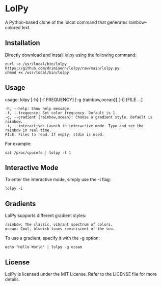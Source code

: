 # LolPy

A Python-based clone of the lolcat command that generates rainbow-colored text.
## Installation

Directly download and install lolpy using the following command:

    curl -o /usr/local/bin/lolpy https://github.com/dniminenn/lolpy/raw/main/lolpy.py
    chmod +x /usr/local/bin/lolpy

## Usage

usage: lolpy [-h] [-f FREQUENCY] [-g {rainbow,ocean}] [-i] [FILE ...]

    -h, --help: Show help message.
    -f, --frequency: Set color frequency. Default is 1.
    -g, --gradient {rainbow,ocean}: Choose a gradient style. Default is rainbow.
    -i, --interactive: Launch in interactive mode. Type and see the rainbow in real time.
    FILE: Files to read. If empty, stdin is used.

For example:

```cat /proc/cpuinfo | lolpy -f 1```

## Interactive Mode

To enter the interactive mode, simply use the -i flag:

```lolpy -i```

## Gradients

LolPy supports different gradient styles:

    rainbow: The classic, vibrant spectrum of colors.
    ocean: Cool, blueish tones reminiscent of the sea.

To use a gradient, specify it with the -g option:

```echo "Hello World" | lolpy -g ocean```

## License

LolPy is licensed under the MIT License. Refer to the LICENSE file for more details.
